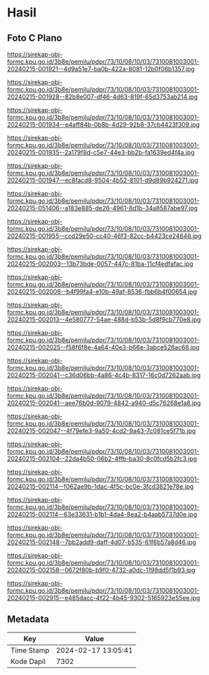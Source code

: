 # Hasil

## Foto C Plano

https://sirekap-obj-formc.kpu.go.id/3b8e/pemilu/pdpr/73/10/08/10/03/7310081003001-20240215-001921--4d9a51e7-ba0b-422a-8081-12b0f06b1357.jpg

https://sirekap-obj-formc.kpu.go.id/3b8e/pemilu/pdpr/73/10/08/10/03/7310081003001-20240215-001928--82b8e007-df46-4d63-819f-65d3753ab214.jpg

https://sirekap-obj-formc.kpu.go.id/3b8e/pemilu/pdpr/73/10/08/10/03/7310081003001-20240215-001934--e4aff84b-0b8b-4d29-92b8-37cb4423f309.jpg

https://sirekap-obj-formc.kpu.go.id/3b8e/pemilu/pdpr/73/10/08/10/03/7310081003001-20240215-001935--2a179f8d-c5e7-44e3-bb2b-fa1639ed4f4a.jpg

https://sirekap-obj-formc.kpu.go.id/3b8e/pemilu/pdpr/73/10/08/10/03/7310081003001-20240215-001947--ec8facd8-9504-4b52-8101-d9d89b924271.jpg

https://sirekap-obj-formc.kpu.go.id/3b8e/pemilu/pdpr/73/10/08/10/03/7310081003001-20240215-051406--a183e885-de26-4961-8d1b-34a8587abe97.jpg

https://sirekap-obj-formc.kpu.go.id/3b8e/pemilu/pdpr/73/10/08/10/03/7310081003001-20240215-001955--ccd29e50-cc40-46f3-82cc-b4423ce24646.jpg

https://sirekap-obj-formc.kpu.go.id/3b8e/pemilu/pdpr/73/10/08/10/03/7310081003001-20240215-002003--13b73bde-0057-447c-81ba-11cf4edfafac.jpg

https://sirekap-obj-formc.kpu.go.id/3b8e/pemilu/pdpr/73/10/08/10/03/7310081003001-20240215-002008--b4f99fa4-e10b-49af-8536-fbb6b4f00654.jpg

https://sirekap-obj-formc.kpu.go.id/3b8e/pemilu/pdpr/73/10/08/10/03/7310081003001-20240215-002013--4e580777-54ae-488d-b53b-5d8f9cb770e8.jpg

https://sirekap-obj-formc.kpu.go.id/3b8e/pemilu/pdpr/73/10/08/10/03/7310081003001-20240215-002025--f58f6f8e-4a64-40e3-b66e-3abce526ac68.jpg

https://sirekap-obj-formc.kpu.go.id/3b8e/pemilu/pdpr/73/10/08/10/03/7310081003001-20240215-002041--c36d06bb-4a86-4c4b-8317-16c0d7262aab.jpg

https://sirekap-obj-formc.kpu.go.id/3b8e/pemilu/pdpr/73/10/08/10/03/7310081003001-20240215-002041--aee76b0d-9079-4842-a940-d5c76268e1a8.jpg

https://sirekap-obj-formc.kpu.go.id/3b8e/pemilu/pdpr/73/10/08/10/03/7310081003001-20240215-002047--4f79efe3-9a50-4cd2-9a43-7c081ce5f71b.jpg

https://sirekap-obj-formc.kpu.go.id/3b8e/pemilu/pdpr/73/10/08/10/03/7310081003001-20240215-002104--22da4b50-06b2-4ffb-ba30-8c0fcd5b2fc3.jpg

https://sirekap-obj-formc.kpu.go.id/3b8e/pemilu/pdpr/73/10/08/10/03/7310081003001-20240215-002114--f062ae9b-1dac-4f5c-bc0e-3fcd3821e78e.jpg

https://sirekap-obj-formc.kpu.go.id/3b8e/pemilu/pdpr/73/10/08/10/03/7310081003001-20240215-002114--63e33631-b1b1-4da4-8ea2-b4aab5737d0e.jpg

https://sirekap-obj-formc.kpu.go.id/3b8e/pemilu/pdpr/73/10/08/10/03/7310081003001-20240215-002148--7bb2add9-daff-4d07-b535-61f6b57a8d46.jpg

https://sirekap-obj-formc.kpu.go.id/3b8e/pemilu/pdpr/73/10/08/10/03/7310081003001-20240215-002158--0672f80b-b9f0-4732-a0dc-1198dd5f1b93.jpg

https://sirekap-obj-formc.kpu.go.id/3b8e/pemilu/pdpr/73/10/08/10/03/7310081003001-20240215-002915--e485dacc-4f22-4b45-9302-5165923e55ee.jpg


## Metadata

| Key        | Value               |
| ---------- | ------------------- |
| Time Stamp | 2024-02-17 13:05:41 |
| Kode Dapil | 7302                |




